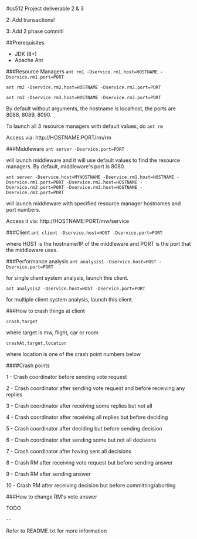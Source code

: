 #cs512 Project deliverable 2 & 3

2: Add transactions!

3: Add 2 phase commit!

##Prerequisites
- JDK (8+)
- Apache Ant

###Resource Managers
```ant rm1 -Dservice.rm1.host=HOSTNAME -Dservice.rm1.port=PORT```

```ant rm2 -Dservice.rm2.host=HOSTNAME -Dservice.rm2.port=PORT```

```ant rm3 -Dservice.rm3.host=HOSTNAME -Dservice.rm3.port=PORT```

By default without arguments, the hostname is localhost, the ports are 8088, 8089, 8090.

To launch all 3 resource managers with default values, do ```ant rm```

Access via: http://HOSTNAME:PORT/rm/rm



###Middleware 
```ant server -Dservice.port=PORT```

will launch middleware and it will use default values to find the resource managers.  By default, middleware's port is 8080.

```ant server -Dservice.host=MYHOSTNAME -Dservice.rm1.host=HOSTNAME -Dservice.rm1.port=PORT -Dservice.rm2.host=HOSTNAME -Dservice.rm2.port=PORT -Dservice.rm3.host=HOSTNAME -Dservice.rm3.port=PORT```

will launch middleware with specified resource manager hostnames and port numbers.

Access it via: http://HOSTNAME:PORT/mw/service

###Client
```ant client -Dservice.host=HOST -Dservice.port=PORT```

where HOST is the hostname/IP of the middleware and PORT is the port that the middleware uses.

###Performance analysis
```ant analysis1 -Dservice.host=HOST -Dservice.port=PORT```

for single client system analysis, launch this client.

```ant analysis2 -Dservice.host=HOST -Dservice.port=PORT```

for multiple client system analysis, launch this client.

###How to crash things at client

``` crash,target ```

where target is mw, flight, car or room

``` crashAt,target,location ```

where location is one of the crash point numbers below

####Crash points

1 - Crash coordinator before sending vote request

2 - Crash coordinator after sending vote request and before receiving any replies

3 - Crash coordinator after receiving some replies but not all

4 - Crash coordinator after receiving all replies but before deciding

5 - Crash coordinator after deciding but before sending decision

6 - Crash coordinator after sending some but not all decisions

7 - Crash coordinator after having sent all decisions

8 - Crash RM after receiving vote request but before sending answer

9 - Crash RM after sending answer

10 - Crash RM after receiving decision but before committing/aborting

###How to change RM's vote answer

TODO

--

Refer to README.txt for more information
